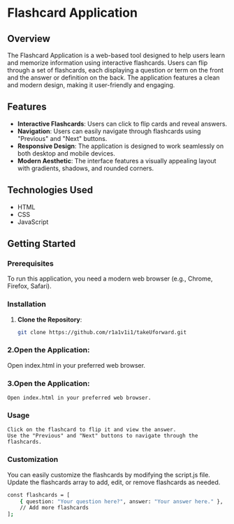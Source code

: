  # Flashcard Application

## Overview

The Flashcard Application is a web-based tool designed to help users learn and memorize information using interactive flashcards. Users can flip through a set of flashcards, each displaying a question or term on the front and the answer or definition on the back. The application features a clean and modern design, making it user-friendly and engaging.

## Features

- **Interactive Flashcards**: Users can click to flip cards and reveal answers.
- **Navigation**: Users can easily navigate through flashcards using "Previous" and "Next" buttons.
- **Responsive Design**: The application is designed to work seamlessly on both desktop and mobile devices.
- **Modern Aesthetic**: The interface features a visually appealing layout with gradients, shadows, and rounded corners.

## Technologies Used

- HTML
- CSS
- JavaScript

## Getting Started

### Prerequisites

To run this application, you need a modern web browser (e.g., Chrome, Firefox, Safari).

### Installation

1. **Clone the Repository**: 
   ```bash
   git clone https://github.com/r1a1v1i1/takeUforward.git

   
### 2.Open the Application:
Open index.html in your preferred web browser.


### 3.Open the Application:
    Open index.html in your preferred web browser.
   
### Usage
    Click on the flashcard to flip it and view the answer.
    Use the "Previous" and "Next" buttons to navigate through the flashcards.

### Customization

You can easily customize the flashcards by modifying the script.js file. Update the flashcards array to add, edit, or remove flashcards as needed.

```bash
const flashcards = [
    { question: "Your question here?", answer: "Your answer here." },
    // Add more flashcards
];

   
